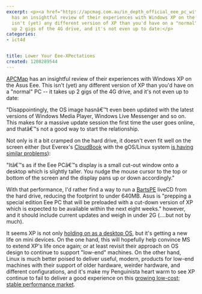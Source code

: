 ```yaml
---
excerpt: <p><a href="https://apcmag.com.au/in_depth_official_eee_pc_with_xp.htm" target="_blank">APCMap</a>
  has an insightful review of their experiences with Windows XP on the Asus Eee.  This
  isn't (yet) any different version of XP than you'd have on a "normal" PC -- it takes
  up 2 gigs of the 4G drive, and it's not even up to date:</p>
categories:
- ict4d


title: Lower Your Eee-XPectations
created: 1208289544
---
```

<p><a href="https://apcmag.com.au/in_depth_official_eee_pc_with_xp.htm" target="_blank">APCMap</a> has an insightful review of their experiences with Windows XP on the Asus Eee.  This isn't (yet) any different version of XP than you'd have on a "normal" PC -- it takes up 2 gigs of the 4G drive, and it's not even up to date:</p>

"Disappointingly, the OS image hasnâ€™t even been updated with the latest versions of Windows Media Player, Windows Live Messenger and so on. This makes for a massive update session the first time the user goes online, and thatâ€™s not a good way to start the relationship.

<p>Not only is it a bit cramped on the hard drive, it doesn't even fit well on the screen either (but Everex's <a href="https://www.everex.com/products/cloudbook/cloudbook.htm" target="_blank">CloudBook</a> with the gOS/Linux system <a href="https://www.newegg.com/Product/Product.aspx?Item=N82E16834280008" target="_blank">is having similar problems</a>):</p>

"Itâ€™s as if the Eee PCâ€™s display is a small cut-out window onto a desktop which is slightly taller. You nudge the mouse cursor to the top or bottom of the screen and the display pans up or down accordingly."

<p>With that performance, I'd rather find a way to run a <a href="https://www.nu2.nu/pebuilder/">BartsPE</a> liveCD from the hard drive, reducing the footprint to under 640MB.  Asus is "prepping a special edition Eee PC that will be preloaded with a cut-down version of XP which is expected to be available within the next eight weeks." however, and it should include current updates and weigh in under 2G (....but not by much).</p>

<p>It seems XP is not only <a href="https://weblog.infoworld.com/save-xp/" target="_blank">holding on as a desktop OS</a>, but it's getting a new life on mini devices.  On the one hand, this will hopefully help convince MS to extend XP's life once again; or at least revisit their approach on OS design to continue to support "low-end" machines.  On the other hand, Linux is much better poised to deliver useful, modern, products for low-end machines with their support of older hardware, weirder hardware, and different configurations, and it's make my Penguinista heart warm to see XP continue to fail to deliver a good experience on this <a href="https://www.joncamfield.com/blog/2008.04/how_lowcost_portables_can_comp.html">growing low-cost; stable performance market</a>.</p>
